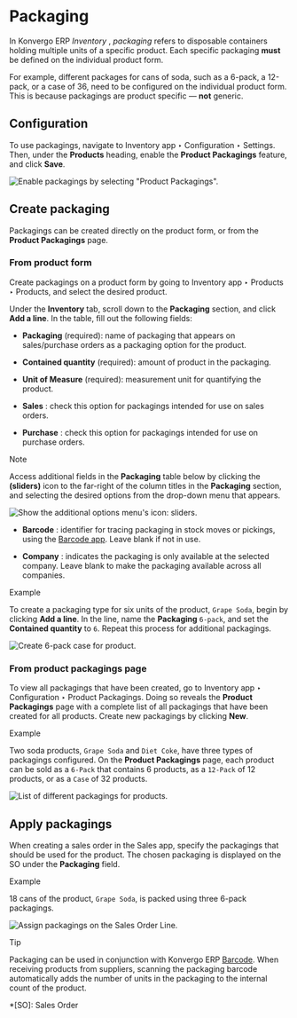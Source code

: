 # Packaging

In Konvergo ERP _Inventory_ , _packaging_ refers to disposable containers holding
multiple units of a specific product. Each specific packaging **must** be
defined on the individual product form.

For example, different packages for cans of soda, such as a 6-pack, a 12-pack,
or a case of 36, need to be configured on the individual product form. This is
because packagings are product specific — **not** generic.

## Configuration

To use packagings, navigate to Inventory app ‣ Configuration ‣ Settings. Then,
under the **Products** heading, enable the **Product Packagings** feature, and
click **Save**.

![Enable packagings by selecting "Product
Packagings".](../../../../../_images/enable-packagings.png)

## Create packaging

Packagings can be created directly on the product form, or from the **Product
Packagings** page.

### From product form

Create packagings on a product form by going to Inventory app ‣ Products ‣
Products, and select the desired product.

Under the **Inventory** tab, scroll down to the **Packaging** section, and
click **Add a line**. In the table, fill out the following fields:

  * **Packaging** (required): name of packaging that appears on sales/purchase orders as a packaging option for the product.

  * **Contained quantity** (required): amount of product in the packaging.

  * **Unit of Measure** (required): measurement unit for quantifying the product.

  * **Sales** : check this option for packagings intended for use on sales orders.

  * **Purchase** : check this option for packagings intended for use on purchase orders.

<div class="alert alert-primary">
<p class="alert-title">
Note</p><p>Access additional fields in the <b>Packaging</b> table below by clicking the
<b>(sliders)</b> icon to the far-right of the column titles in the <b>Packaging</b>
section, and selecting the desired options from the drop-down menu that appears.</p>
<img alt="Show the additional options menu's icon: sliders." class="align-center" src="../../../../../_images/slide.png"/>
</div>

  * **Barcode** : identifier for tracing packaging in stock moves or pickings, using the [Barcode app](../../../barcode/operations/receipts_deliveries#barcode-operations-intro). Leave blank if not in use.

  * **Company** : indicates the packaging is only available at the selected company. Leave blank to make the packaging available across all companies.

<div class="alert alert-success">
<p class="alert-title">
Example</p><p>To create a packaging type for six units of the product, <code>Grape Soda</code>, begin by clicking
<b>Add a line</b>. In the line, name the <b>Packaging</b> <code>6-pack</code>, and set the
<b>Contained quantity</b> to <code>6</code>. Repeat this process for additional packagings.</p>
<img alt="Create 6-pack case for product." class="align-center" src="../../../../../_images/create-product-packaging.png"/>
</div>

### From product packagings page

To view all packagings that have been created, go to Inventory app ‣
Configuration ‣ Product Packagings. Doing so reveals the **Product
Packagings** page with a complete list of all packagings that have been
created for all products. Create new packagings by clicking **New**.

<div class="alert alert-success">
<p class="alert-title">
Example</p><p>Two soda products, <code>Grape Soda</code> and <code>Diet Coke</code>, have three types of packagings configured. On
the <b>Product Packagings</b> page, each product can be sold as a <code>6-Pack</code> that contains 6
products, as a <code>12-Pack</code> of 12 products, or as a <code>Case</code> of 32 products.</p>
<img alt="List of different packagings for products." class="align-center" src="../../../../../_images/packagings.png"/>
</div>

## Apply packagings

When creating a sales order in the Sales app, specify the packagings that
should be used for the product. The chosen packaging is displayed on the SO
under the **Packaging** field.

<div class="alert alert-success">
<p class="alert-title">
Example</p><p>18 cans of the product, <code>Grape Soda</code>, is packed using three 6-pack packagings.</p>
<img alt="Assign packagings on the Sales Order Line." class="align-center" src="../../../../../_images/packagings-sales-order.png"/>
</div> <div class="alert alert-info">
<p class="alert-title">
Tip</p><p>Packaging can be used in conjunction with Konvergo ERP <a href="../../../barcode/setup/software#inventory-barcode-software"><span class="std std-ref">Barcode</span></a>. When
receiving products from suppliers, scanning the packaging barcode automatically adds the number
of units in the packaging to the internal count of the product.</p>
</div>

  *[SO]: Sales Order

